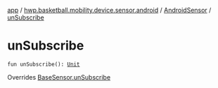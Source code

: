 [app](../../index.md) / [hwp.basketball.mobility.device.sensor.android](../index.md) / [AndroidSensor](index.md) / [unSubscribe](.)

# unSubscribe

`fun unSubscribe(): `[`Unit`](https://kotlinlang.org/api/latest/jvm/stdlib/kotlin/-unit/index.html)

Overrides [BaseSensor.unSubscribe](../../hwp.basketball.mobility.device.sensor/-base-sensor/un-subscribe.md)

